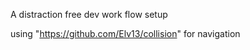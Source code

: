  A distraction free dev work flow setup 

 using "https://github.com/Elv13/collision"
    for navigation 

